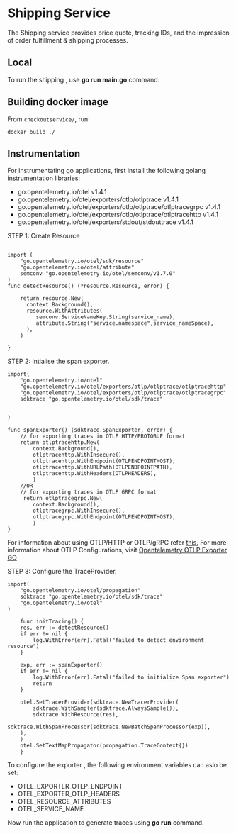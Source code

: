 # Shipping Service

The Shipping service provides price quote, tracking IDs, and the impression of order fulfillment & shipping processes.

## Local
To run the shipping , use **go run main.go** command.

## Building docker image

From `checkoutservice/`, run:

```
docker build ./

```
## Instrumentation

For instrumentating go applications, first install the following golang instrumentation libraries:
  - go.opentelemetry.io/otel v1.4.1
  -	go.opentelemetry.io/otel/exporters/otlp/otlptrace v1.4.1
  -	go.opentelemetry.io/otel/exporters/otlp/otlptrace/otlptracegrpc v1.4.1
  -	go.opentelemetry.io/otel/exporters/otlp/otlptrace/otlptracehttp v1.4.1
  -	go.opentelemetry.io/otel/exporters/stdout/stdouttrace v1.4.1

STEP 1: Create Resource

```

import (
	"go.opentelemetry.io/otel/sdk/resource"
	"go.opentelemetry.io/otel/attribute"
	semconv "go.opentelemetry.io/otel/semconv/v1.7.0"
)
func detectResource() (*resource.Resource, error) {

    return resource.New(
      context.Background(),
      resource.WithAttributes(
         semconv.ServiceNameKey.String(service_name),
         attribute.String("service.namespace",service_nameSpace),
      ),
    )
    
}
```
STEP 2: Intialise the span exporter.

```
import(
	"go.opentelemetry.io/otel"
	"go.opentelemetry.io/otel/exporters/otlp/otlptrace/otlptracehttp"
	"go.opentelemetry.io/otel/exporters/otlp/otlptrace/otlptracegrpc"
	sdktrace "go.opentelemetry.io/otel/sdk/trace"


)

func spanExporter() (sdktrace.SpanExporter, error) {
    // for exporting traces in OTLP HTTP/PROTOBUF format
    return otlptracehttp.New(
        context.Background(),
        otlptracehttp.WithInsecure(),
        otlptracehttp.WithEndpoint(OTLPENDPOINTHOST),
        otlptracehttp.WithURLPath(OTLPENDPOINTPATH),
        otlptracehttp.WithHeaders(OTLPHEADERS),
        )
    //OR
    // for exporting traces in OTLP GRPC format
	 return otlptracegrpc.New(
		context.Background(),
		otlptracegrpc.WithInsecure(),
		otlptracegrpc.WithEndpoint(OTLPENDPOINTHOST),
		)
}

```

For information about using OTLP/HTTP or OTLP/gRPC refer [this.](../README.md#When-to-use-OTLP/HTTP-or-OTLP/gRPC)
For more information about OTLP Configurations, visit [Opentelemetry OTLP Exporter GO](https://github.com/open-telemetry/opentelemetry-go/blob/main/exporters/otlp/otlptrace/README.md)

STEP 3: Configure the TraceProvider. 
```
import(
	"go.opentelemetry.io/otel/propagation"
	sdktrace "go.opentelemetry.io/otel/sdk/trace"
	"go.opentelemetry.io/otel"
)

    func initTracing() {
    res, err := detectResource()
	if err != nil {
		log.WithError(err).Fatal("failed to detect environment resource")
	}

	exp, err := spanExporter()
	if err != nil {
		log.WithError(err).Fatal("failed to initialize Span exporter")
		return
	}

	otel.SetTracerProvider(sdktrace.NewTracerProvider(
		sdktrace.WithSampler(sdktrace.AlwaysSample()),
		sdktrace.WithResource(res),
		sdktrace.WithSpanProcessor(sdktrace.NewBatchSpanProcessor(exp)),
	),
	)
	otel.SetTextMapPropagator(propagation.TraceContext{})
    }

```
To configure the exporter , the following environment variables can aslo be set:
  - OTEL_EXPORTER_OTLP_ENDPOINT
  - OTEL_EXPORTER_OTLP_HEADERS
  - OTEL_RESOURCE_ATTRIBUTES
  - OTEL_SERVICE_NAME

Now run the application to generate traces using **go run** command. 